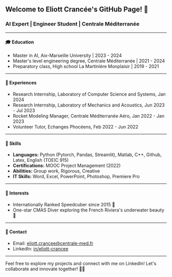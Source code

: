 ## Welcome to Eliott Crancée's GitHub Page! 👋

### AI Expert | Engineer Student | Centrale Méditerranée

---

#### 🎓 **Education**
- Master in AI, Aix-Marseille University | 2023 - 2024
- Master's level engineering degree, Centrale Méditerranée | 2021 - 2024
- Preparatory class, High school La Martinière Monplaisir | 2019 - 2021

---

#### 💼 **Experiences**
- Research Internship, Laboratory of Computer Science and Systems, Jan 2024
- Research Internship, Laboratory of Mechanics and Acoustics, Jun 2023 - Jul 2023
- Rocket Modeling Manager, Centrale Méditerranée Aéro, Jan 2022 - Jan 2023
- Volunteer Tutor, Echanges Phocéens, Feb 2022 - Jun 2022

---

#### 🚀 **Skills**
- **Languages:** Python (Pytorch, Pandas, Streamlit), Matlab, C++, Github, Latex, English (TOEIC 915)
- **Certifications:** MOOC Project Management (2022)
- **Abilities:** Group work, Rigorous, Creative
- **IT Skills:** Word, Excel, PowerPoint, Photoshop, Premiere Pro

---

#### 🌟 **Interests**
- Internationally Ranked Speedcuber since 2015 🧩
- One-star CMAS Diver exploring the French Riviera's underwater beauty 🌊

---

#### 📧 **Contact**
- Email: eliott.crancee@centrale-med.fr
- LinkedIn: [in/eliott-crancee](https://www.linkedin.com/in/eliott-crancee)

---

Feel free to explore my projects and connect with me on LinkedIn! Let's collaborate and innovate together! 🌟🤝
